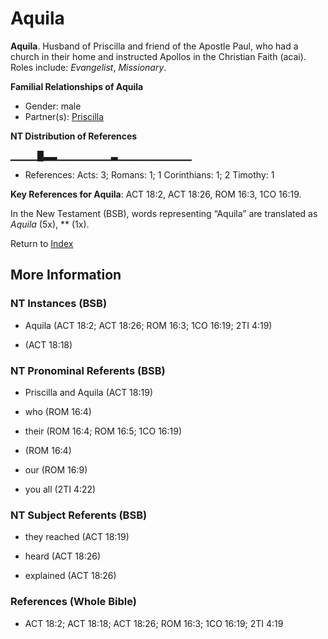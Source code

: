 # Aquila
**Aquila**. 
Husband of Priscilla and friend of the Apostle Paul, who had a church in their home and instructed Apollos in the Christian Faith (acai). 
Roles include: 
_Evangelist_, _Missionary_. 




**Familial Relationships of Aquila**


* Gender: male
* Partner(s): [Priscilla](Priscilla.md)


**NT Distribution of References**

▁▁▁▁█▃▃▁▁▁▁▁▁▁▁▃▁▁▁▁▁▁▁▁▁▁▁
* References: Acts: 3; Romans: 1; 1 Corinthians: 1; 2 Timothy: 1



**Key References for Aquila**: 
ACT 18:2, ACT 18:26, ROM 16:3, 1CO 16:19. 




In the New Testament (BSB), words representing “Aquila” are translated as 
*Aquila* (5x), ** (1x). 


Return to [Index](00-Index.md)

## More Information

### NT Instances (BSB)

* Aquila (ACT 18:2; ACT 18:26; ROM 16:3; 1CO 16:19; 2TI 4:19)

*  (ACT 18:18)



### NT Pronominal Referents (BSB)

* Priscilla and Aquila (ACT 18:19)

* who (ROM 16:4)

* their (ROM 16:4; ROM 16:5; 1CO 16:19)

*  (ROM 16:4)

* our (ROM 16:9)

* you all (2TI 4:22)



### NT Subject Referents (BSB)

* they reached (ACT 18:19)

* heard (ACT 18:26)

* explained (ACT 18:26)



### References (Whole Bible)

* ACT 18:2; ACT 18:18; ACT 18:26; ROM 16:3; 1CO 16:19; 2TI 4:19



